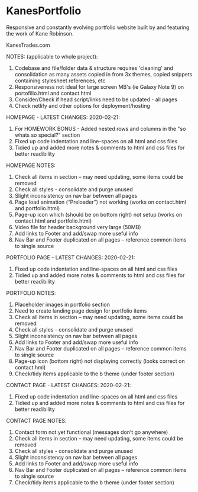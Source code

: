 # KanesPortfolio
Responsive and constantly evolving portfolio website built by and featuring the work of Kane Robinson.

KanesTrades.com

NOTES: (applicable to whole project):
1. Codebase and file/folder data & structure requires 'cleaning' and consolidation as many assets copied in from 3x themes, copied snippets containing stylesheet references, etc
2. Responsiveness not ideal for large screen MB's (ie Galaxy Note 9) on portofilio.html and contact.html
3. Consider/Check if head script/links need to be updated - all pages
4. Check netlify and other options for deployment/hosting


HOMEPAGE - LATEST CHANGES: 2020-02-21:
1. For HOMEWORK BONUS - Added nested rows and columns in the "so whats so special?" section
2. Fixed up code indentation and line-spaces on all html and css files
3. Tidied up and added more notes & comments to html and css files for better readibility


HOMEPAGE NOTES:
1. Check all items in <head> section – may need updating, some items could be removed
2. Check all styles - consolidate and purge unused
3. Slight inconsistency on nav bar between all pages
4. Page load animation (“Preloader”) not working (works on contact.html and portfolio.html)
5. Page-up icon which (should be on bottom right) not setup (works on contact.html and portfolio.html)
6. Video file for header background very large (50MB)
7. Add links to Footer and add/swap more useful info
8. Nav Bar and Footer duplicated on all pages – reference common items to single source
  
  
PORTFOLIO PAGE - LATEST CHANGES: 2020-02-21:
1. Fixed up code indentation and line-spaces on all html and css files
2. Tidied up and added more notes & comments to html and css files for better readibility


PORTFOLIO NOTES:
1. Placeholder images in portfolio section
3. Need to create landing page design for portfolio items 
2. Check all items in <head> section – may need updating, some items could be removed
3. Check all styles - consolidate and purge unused
4. Slight inconsistency on nav bar between all pages
5. Add links to Footer and add/swap more useful info
6. Nav Bar and Footer duplicated on all pages – reference common items to single source
7. Page-up icon (bottom right) not displaying correctly (looks correct on contact.hml)
7. Check/tidy items applicable to the b theme (under footer section)
 
 
CONTACT PAGE - LATEST CHANGES: 2020-02-21:
1. Fixed up code indentation and line-spaces on all html and css files
2. Tidied up and added more notes & comments to html and css files for better readibility


CONTACT PAGE NOTES.
1. Contact form not yet functional (messages don’t go anywhere)
2. Check all items in <head> section – may need updating, some items could be removed
3. Check all styles - consolidate and purge unused
4. Slight inconsistency on nav bar between all pages
5. Add links to Footer and add/swap more useful info
6. Nav Bar and Footer duplicated on all pages – reference common items to single source
7. Check/tidy items applicable to the b theme (under footer section)
